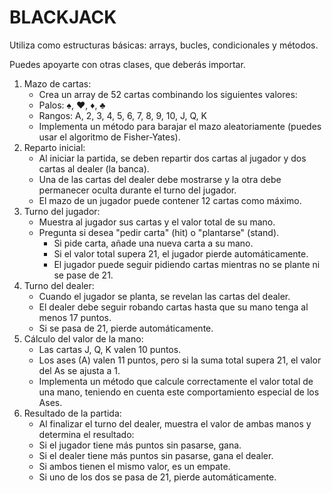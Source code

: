 BLACKJACK
=========

Utiliza como estructuras básicas:
arrays, bucles, condicionales y métodos.

Puedes apoyarte con otras clases, que deberás importar.

1. Mazo de cartas:
    - Crea un array de 52 cartas combinando los siguientes valores:
    - Palos: ♠, ♥, ♦, ♣
    - Rangos: A, 2, 3, 4, 5, 6, 7, 8, 9, 10, J, Q, K
    - Implementa un método para barajar el mazo aleatoriamente (puedes usar el algoritmo de Fisher-Yates).
2. Reparto inicial:
    - Al iniciar la partida, se deben repartir dos cartas al jugador y dos cartas al dealer (la banca).
    - Una de las cartas del dealer debe mostrarse y la otra debe permanecer oculta durante el turno del jugador.
    - El mazo de un jugador puede contener 12 cartas como máximo.
3. Turno del jugador:
    - Muestra al jugador sus cartas y el valor total de su mano.
    - Pregunta si desea "pedir carta" (hit) o "plantarse" (stand).
        - Si pide carta, añade una nueva carta a su mano.
        - Si el valor total supera 21, el jugador pierde automáticamente.
        - El jugador puede seguir pidiendo cartas mientras no se plante ni se pase de 21.
4. Turno del dealer:
    - Cuando el jugador se planta, se revelan las cartas del dealer.
    - El dealer debe seguir robando cartas hasta que su mano tenga al menos 17 puntos.
    - Si se pasa de 21, pierde automáticamente.
5. Cálculo del valor de la mano:
    - Las cartas J, Q, K valen 10 puntos.
    - Los ases (A) valen 11 puntos, pero si la suma total supera 21, el valor del As se ajusta a 1.
    - Implementa un método que calcule correctamente el valor total de una mano, teniendo en cuenta este comportamiento especial de los Ases.
6. Resultado de la partida:
    - Al finalizar el turno del dealer, muestra el valor de ambas manos y determina el resultado:
    - Si el jugador tiene más puntos sin pasarse, gana.
    - Si el dealer tiene más puntos sin pasarse, gana el dealer.
    - Si ambos tienen el mismo valor, es un empate.
    - Si uno de los dos se pasa de 21, pierde automáticamente.
